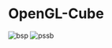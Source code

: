 # OpenGL-Cube


![bsp](https://user-images.githubusercontent.com/54768823/134441847-60fa0365-85ce-4216-bfff-907a84938901.PNG)
![pssb](https://user-images.githubusercontent.com/54768823/134441910-9edb2cd2-2908-4d57-852c-d02bb6d42453.PNG)
